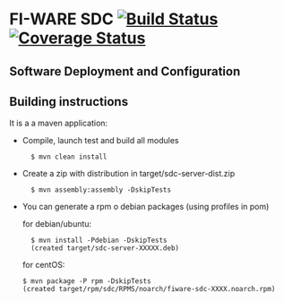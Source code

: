 # FI-WARE SDC [![Build Status](https://travis-ci.org/telefonicaid/fiware-sdc.svg)](https://travis-ci.org/telefonicaid/fiware-sdc) [![Coverage Status](https://coveralls.io/repos/jesuspg/fiware-sdc/badge.png)](https://coveralls.io/r/jesuspg/fiware-sdc)

## Software Deployment and Configuration



## Building instructions
It is a a maven application:

- Compile, launch test and build all modules

        $ mvn clean install
- Create a zip with distribution in target/sdc-server-dist.zip

        $ mvn assembly:assembly -DskipTests

- You can generate a rpm o debian packages (using profiles in pom)

    for debian/ubuntu:

        $ mvn install -Pdebian -DskipTests
        (created target/sdc-server-XXXXX.deb)

    for centOS:

      $ mvn package -P rpm -DskipTests
      (created target/rpm/sdc/RPMS/noarch/fiware-sdc-XXXX.noarch.rpm)

